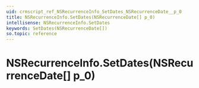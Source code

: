 ```yaml
---
uid: crmscript_ref_NSRecurrenceInfo_SetDates_NSRecurrenceDate__p_0
title: NSRecurrenceInfo.SetDates(NSRecurrenceDate[] p_0)
intellisense: NSRecurrenceInfo.SetDates
keywords: SetDates(NSRecurrenceDate[])
so.topic: reference
---
```


# NSRecurrenceInfo.SetDates(NSRecurrenceDate[] p_0)

